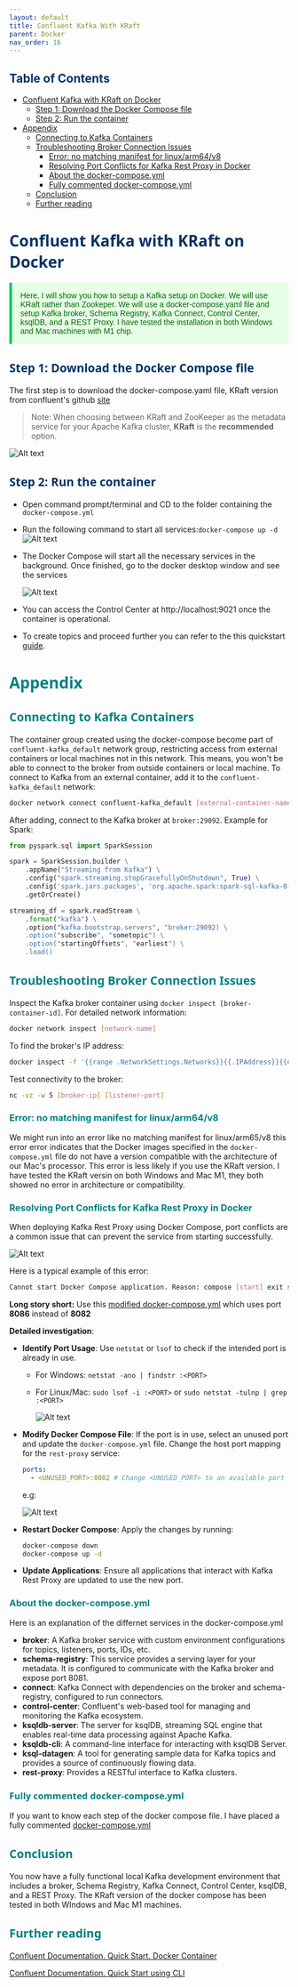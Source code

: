 ```yaml
---
layout: default
title: Confluent Kafka With KRaft
parent: Docker
nav_order: 16
---
```

## <span style="color: #003366;">Table of Contents</span>

- [Confluent Kafka with KRaft on Docker](#confluent-kafka-with-kraft-on-docker)
  - [Step 1: Download the Docker Compose file](#step-1-download-the-docker-compose-file)
  - [Step 2: Run the container](#step-2-run-the-container)
- [Appendix](#appendix)
  - [Connecting to Kafka Containers](#connecting-to-kafka-containers)
  - [Troubleshooting Broker Connection Issues](#troubleshooting-broker-connection-issues)
    - [Error: no matching manifest for linux/arm64/v8](#error-no-matching-manifest-for-linuxarm64v8)
    - [Resolving Port Conflicts for Kafka Rest Proxy in Docker](#resolving-port-conflicts-for-kafka-rest-proxy-in-docker)
    - [About the docker-compose.yml](#about-the-docker-composeyml)
    - [Fully commented docker-compose.yml](#fully-commented-docker-composeyml)
  - [Conclusion](#conclusion)
  - [Further reading](#further-reading)

#  <span style="color: #003366;font-family: Segoe UI, sans-serif;">Confluent Kafka with KRaft on Docker</span>


<p style="color: #006600; font-family: 'Trebuchet MS', Helvetica, sans-serif; background-color: #e6ffe6; padding: 15px; border-left: 5px solid #00cc66;">
Here, I will show you how to setup a Kafka setup on Docker. We will use KRaft rather than Zookeper. We will use a docker-compose.yaml file and setup Kafka broker, Schema Registry, Kafka Connect, Control Center, ksqlDB, and a REST Proxy. I have tested the installation in both Windows and Mac machines with M1 chip.
</p>


##  <span style="color: #003366;font-family: Segoe UI, sans-serif;">Step 1: Download the Docker Compose file</span>

The first step is to download the docker-compose.yaml file, KRaft version from confluent's github [site](https://github.com/confluentinc/cp-all-in-one/blob/7.5.1-post/cp-all-in-one-kraft/docker-compose.yml)

> Note: When choosing between KRaft and ZooKeeper as the metadata service for your Apache Kafka cluster, **KRaft** is the **recommended** option.

![Alt text](images/image.png)
   
##  <span style="color: #003366;font-family: Segoe UI, sans-serif;">Step 2: Run the container</span>

- Open command prompt/terminal and CD to the folder containing the `docker-compose.yml`

-  Run the following command to start all services:`docker-compose up -d`
  ![Alt text](images/image-1.png)

- The Docker Compose will start all the necessary services in the background. Once finished, go to the docker desktop window and see the services

  ![Alt text](images/image-4.png)

-  You can access the Control Center at http://localhost:9021 once the container is operational.
- To create topics and proceed further you can refer to the  this quickstart [guide](https://docs.confluent.io/platform/current/platform-quickstart.html#cp-quickstart-step-1).

#  <span style="color: Teal; font-family: Segoe UI, sans-serif;">Appendix</span>


##  <span style="color: Teal; font-family: Segoe UI, sans-serif;">Connecting to Kafka Containers</span>

The container group created using the docker-compose become part of  `confluent-kafka_default` network group, restricting access from external containers or local machines not in this network. This means, you won't be able to connect to the broker from outside containers or local machine. To connect to Kafka from an external container, add it to the `confluent-kafka_default` network:

```bash
docker network connect confluent-kafka_default [external-container-name-or-id]
```

After adding, connect to the Kafka broker at `broker:29092`. Example for Spark:

```python
from pyspark.sql import SparkSession

spark = SparkSession.builder \
    .appName("Streaming from Kafka") \
    .config("spark.streaming.stopGracefullyOnShutdown", True) \
    .config('spark.jars.packages', 'org.apache.spark:spark-sql-kafka-0-10_2.12:3.3.0') \
    .getOrCreate()

streaming_df = spark.readStream \
    .format("kafka") \
    .option("kafka.bootstrap.servers", "broker:29092) \
    .option("subscribe", "sometopic") \
    .option("startingOffsets", "earliest") \
    .load()
```

##  <span style="color: Teal; font-family: Segoe UI, sans-serif;">Troubleshooting Broker Connection Issues</span>

Inspect the Kafka broker container using `docker inspect [broker-container-id]`. For detailed network information:

```bash
docker network inspect [network-name]
```

To find the broker's IP address:

```bash
docker inspect -f '{{range .NetworkSettings.Networks}}{{.IPAddress}}{{end}}' [container-name-or-id]
```

Test connectivity to the broker:

```bash
nc -vz -w 5 [broker-ip] [listener-port]
```

### <span style="color: Teal;">Error: no matching manifest for linux/arm64/v8</span>

We might run into an error like no matching manifest for linux/arm65/v8 this error error indicates that the Docker images specified in the `docker-compose.yml` file do not have a version compatible with the architecture of our Mac's processor. This error is less likely if you use the KRaft version. I have tested the KRaft versin on both Windows and Mac M1, they both showed no error in architecture or compatibility.

### <span style="color: Teal;">Resolving Port Conflicts for Kafka Rest Proxy in Docker</span> 

When deploying Kafka Rest Proxy using Docker Compose, port conflicts are a common issue that can prevent the service from starting successfully. 

![Alt text](images/image-2.png)

Here is a typical example of this error:

```bash
Cannot start Docker Compose application. Reason: compose [start] exit status 1. Container broker Starting Container broker Started Container schema-registry Starting Container schema-registry Started Container rest-proxy Starting Container connect Starting Container connect Started Error response from daemon: Ports are not available: exposing port TCP 0.0.0.0:8082 -> 0.0.0.0:0: listen tcp 0.0.0.0:8082: bind: An attempt was made to access a socket in a way forbidden by its access permissions.
```

**Long story short:** Use this  [modified docker-compose.yml](docker-compose.yml) which uses port **8086** instead of **8082**

**Detailed investigation**:

- **Identify Port Usage**: Use `netstat` or `lsof` to check if the intended port is already in use.

   - For Windows: `netstat -ano | findstr :<PORT>`
   - For Linux/Mac: `sudo lsof -i :<PORT>` or `sudo netstat -tulnp | grep :<PORT>`

      ![Alt text](images/image-3.png)

- **Modify Docker Compose File**: If the port is in use, select an unused port and update the `docker-compose.yml` file. Change the host port mapping for the `rest-proxy` service:

   ```yaml
   ports:
     - <UNUSED_PORT>:8082 # Change <UNUSED_PORT> to an available port on your host
   ```

   e.g:

    ![Alt text](images/image-5.png)

- **Restart Docker Compose**: Apply the changes by running:

   ```bash
   docker-compose down
   docker-compose up -d
   ```

- **Update Applications**: Ensure all applications that interact with Kafka Rest Proxy are updated to use the new port.

### <span style="color: Teal;">About the docker-compose.yml</span> 

Here is an explanation of the differnet services in the docker-compose.yml

- **broker**: A Kafka broker service with custom environment configurations for topics, listeners, ports, IDs, etc.
- **schema-registry**: This service provides a serving layer for your metadata. It is configured to communicate with the Kafka broker and expose port 8081.
- **connect**: Kafka Connect with dependencies on the broker and schema-registry, configured to run connectors.
- **control-center**: Confluent's web-based tool for managing and monitoring the Kafka ecosystem.
- **ksqldb-server**: The server for ksqlDB, streaming SQL engine that enables real-time data processing against Apache Kafka.
- **ksqldb-cli**: A command-line interface for interacting with ksqlDB Server.
- **ksql-datagen**: A tool for generating sample data for Kafka topics and provides a source of continuously flowing data.
- **rest-proxy**: Provides a RESTful interface to Kafka clusters.

###  <span style="color: Teal; font-family: Segoe UI, sans-serif;">Fully commented docker-compose.yml</span>

If you want to know each step of the docker compose file. I have placed a fully commented [docker-compose.yml](docker-compose-commented.yml)

##  <span style="color: Teal; font-family: Segoe UI, sans-serif;">Conclusion</span>

You now have a fully functional local Kafka development environment that includes a broker, Schema Registry, Kafka Connect, Control Center, ksqlDB, and a REST Proxy. The KRaft version of the docker compose has been tested in both WIndows and Mac M1 machines.

##  <span style="color: Teal; font-family: Segoe UI, sans-serif;">Further reading</span>

[Confluent Documentation. Quick Start. Docker Container](https://docs.confluent.io/platform/current/platform-quickstart.html#cp-quickstart-step-1)

[Confluent Documentation. Quick Start using CLI](https://developer.confluent.io/quickstart/kafka-local/?_gl=1*1hbigt8*_ga*MzYyMDI3ODc1LjE2OTkyODY3MTE.*_ga_D2D3EGKSGD*MTY5OTMzMTY0Ni41LjEuMTY5OTM0MDk0MS40MC4wLjA.)



